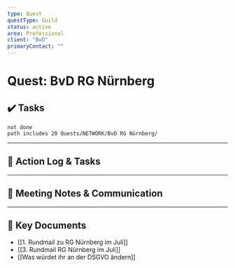 ```yaml
---
type: Quest
questType: Guild
status: active
area: Professional
client: "BvD"
primaryContact: ""
---
```


# Quest: BvD RG Nürnberg

## ✔️ Tasks

```tasks
not done
path includes 20 Quests/NETWORK/BvD RG Nürnberg/
```

---

## 📝 Action Log & Tasks


---
## 💬 Meeting Notes & Communication


---
## 📎 Key Documents
- [[1. Rundmail zu RG Nürnberg im Juli]]
- [[3. Rundmail RG Nürnberg im Juli]]
- [[Was würdet ihr an der DSGVO ändern]]
